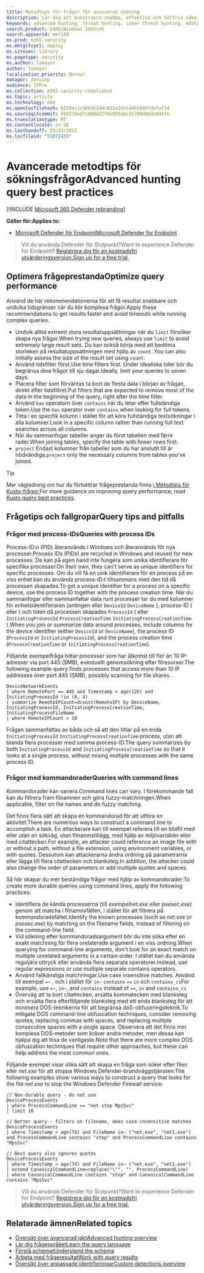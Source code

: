 ```yaml
---
title: Metodtips för frågor för avancerad sökning
description: Lär dig att konstruera snabba, effektiva och felfria sökning efter hot när du använder avancerad sökning
keywords: advanced hunting, threat hunting, cyber threat hunting, mdatp, microsoft defender atp, wdatp search, query, telemetry, custom detections, schema, kusto, avoid timeout, command lines, process id
search.product: eADQiWindows 10XVcnh
search.appverid: met150
ms.prod: m365-security
ms.mktglfcycl: deploy
ms.sitesec: library
ms.pagetype: security
ms.author: lomayor
author: lomayor
localization_priority: Normal
manager: dansimp
audience: ITPro
ms.collection: m365-security-compliance
ms.topic: article
ms.technology: mde
ms.openlocfilehash: 6259ac1c5804b244c825a1bb54401640fdefaf34
ms.sourcegitcommit: 956176ed7c8b8427fdc655abcd1709d86da9447e
ms.translationtype: MT
ms.contentlocale: sv-SE
ms.lasthandoff: 03/23/2021
ms.locfileid: "51072433"
---
```

# <a name="advanced-hunting-query-best-practices"></a><span data-ttu-id="2ad3e-104">Avancerade metodtips för sökningsfrågor</span><span class="sxs-lookup"><span data-stu-id="2ad3e-104">Advanced hunting query best practices</span></span>

[!INCLUDE [Microsoft 365 Defender rebranding](../../includes/microsoft-defender.md)]

<span data-ttu-id="2ad3e-105">**Gäller för:**</span><span class="sxs-lookup"><span data-stu-id="2ad3e-105">**Applies to:**</span></span>
- [<span data-ttu-id="2ad3e-106">Microsoft Defender för Endpoint</span><span class="sxs-lookup"><span data-stu-id="2ad3e-106">Microsoft Defender for Endpoint</span></span>](https://go.microsoft.com/fwlink/p/?linkid=2154037)


><span data-ttu-id="2ad3e-107">Vill du använda Defender för Slutpunkt?</span><span class="sxs-lookup"><span data-stu-id="2ad3e-107">Want to experience Defender for Endpoint?</span></span> [<span data-ttu-id="2ad3e-108">Registrera dig för en kostnadsfri utvärderingsversion.</span><span class="sxs-lookup"><span data-stu-id="2ad3e-108">Sign up for a free trial.</span></span>](https://www.microsoft.com/microsoft-365/windows/microsoft-defender-atp?ocid=docs-wdatp-bestpractices-abovefoldlink)

## <a name="optimize-query-performance"></a><span data-ttu-id="2ad3e-109">Optimera frågeprestanda</span><span class="sxs-lookup"><span data-stu-id="2ad3e-109">Optimize query performance</span></span>

<span data-ttu-id="2ad3e-110">Använd de här rekommendationerna för att få resultat snabbare och undvika tidsgränser när du kör komplexa frågor.</span><span class="sxs-lookup"><span data-stu-id="2ad3e-110">Apply these recommendations to get results faster and avoid timeouts while running complex queries.</span></span>

- <span data-ttu-id="2ad3e-111">Undvik alltid extremt stora resultatuppsättningar när du `limit` försöker skapa nya frågor.</span><span class="sxs-lookup"><span data-stu-id="2ad3e-111">When trying new queries, always use `limit` to avoid extremely large result sets.</span></span> <span data-ttu-id="2ad3e-112">Du kan också börja med att bedöma storleken på resultatuppsättningen med hjälp av `count` .</span><span class="sxs-lookup"><span data-stu-id="2ad3e-112">You can also initially assess the size of the result set using `count`.</span></span>
- <span data-ttu-id="2ad3e-113">Använd tidsfilter först.</span><span class="sxs-lookup"><span data-stu-id="2ad3e-113">Use time filters first.</span></span> <span data-ttu-id="2ad3e-114">Under idealiska tider bör du begränsa dina frågor till sju dagar.</span><span class="sxs-lookup"><span data-stu-id="2ad3e-114">Ideally, limit your queries to seven days.</span></span>
- <span data-ttu-id="2ad3e-115">Placera filter som förväntas ta bort de flesta data i början av frågan, direkt efter tidsfiltret.</span><span class="sxs-lookup"><span data-stu-id="2ad3e-115">Put filters that are expected to remove most of the data in the beginning of the query, right after the time filter.</span></span>
- <span data-ttu-id="2ad3e-116">Använd `has` operatorn över `contains` när du letar efter fullständiga token.</span><span class="sxs-lookup"><span data-stu-id="2ad3e-116">Use the `has` operator over `contains` when looking for full tokens.</span></span>
- <span data-ttu-id="2ad3e-117">Titta i en specifik kolumn i stället för att köra fullständiga textsökningar i alla kolumner.</span><span class="sxs-lookup"><span data-stu-id="2ad3e-117">Look in a specific column rather than running full text searches across all columns.</span></span>
- <span data-ttu-id="2ad3e-118">När du sammanfogar tabeller anger du först tabellen med färre rader.</span><span class="sxs-lookup"><span data-stu-id="2ad3e-118">When joining tables, specify the table with fewer rows first.</span></span>
- <span data-ttu-id="2ad3e-119">`project` Endast kolumner från tabeller som du har anslutit till är nödvändiga.</span><span class="sxs-lookup"><span data-stu-id="2ad3e-119">`project` only the necessary columns from tables you've joined.</span></span>

>[!TIP]
><span data-ttu-id="2ad3e-120">Mer vägledning om hur du förbättrar frågeprestanda finns [i Metodtips för Kusto-frågor.](https://docs.microsoft.com/azure/kusto/query/best-practices)</span><span class="sxs-lookup"><span data-stu-id="2ad3e-120">For more guidance on improving query performance, read [Kusto query best practices](https://docs.microsoft.com/azure/kusto/query/best-practices).</span></span>

## <a name="query-tips-and-pitfalls"></a><span data-ttu-id="2ad3e-121">Frågetips och fallgropar</span><span class="sxs-lookup"><span data-stu-id="2ad3e-121">Query tips and pitfalls</span></span>

### <a name="queries-with-process-ids"></a><span data-ttu-id="2ad3e-122">Frågor med process-IDs</span><span class="sxs-lookup"><span data-stu-id="2ad3e-122">Queries with process IDs</span></span>

<span data-ttu-id="2ad3e-123">Process-ID:n (PID) återanvänds i Windows och återanvänds för nya processer.</span><span class="sxs-lookup"><span data-stu-id="2ad3e-123">Process IDs (PIDs) are recycled in Windows and reused for new processes.</span></span> <span data-ttu-id="2ad3e-124">De kan på egen hand inte fungera som unika identifierare för specifika processer.</span><span class="sxs-lookup"><span data-stu-id="2ad3e-124">On their own, they can't serve as unique identifiers for specific processes.</span></span> <span data-ttu-id="2ad3e-125">Om du vill få en unik identifierare för en process på en viss enhet kan du använda process-ID:t tillsammans med den tid då processen skapades.</span><span class="sxs-lookup"><span data-stu-id="2ad3e-125">To get a unique identifier for a process on a specific device, use the process ID together with the process creation time.</span></span> <span data-ttu-id="2ad3e-126">När du sammanfogar eller sammanfattar data runt processer tar du med kolumner för enhetsidentifieraren (antingen eller `DeviceId` `DeviceName` ), process-ID ( eller ) och tiden då processen skapades `ProcessId` ( eller `InitiatingProcessId` `ProcessCreationTime` `InitiatingProcessCreationTime` ).</span><span class="sxs-lookup"><span data-stu-id="2ad3e-126">When you join or summarize data around processes, include columns for the device identifier (either `DeviceId` or `DeviceName`), the process ID (`ProcessId` or `InitiatingProcessId`), and the process creation time (`ProcessCreationTime` or `InitiatingProcessCreationTime`).</span></span>

<span data-ttu-id="2ad3e-127">Följande exempelfråga hittar processer som har åtkomst till fler än 10 IP-adresser via port 445 (SMB), eventuellt genomsökning efter filresurser.</span><span class="sxs-lookup"><span data-stu-id="2ad3e-127">The following example query finds processes that access more than 10 IP addresses over port 445 (SMB), possibly scanning for file shares.</span></span>

```kusto
DeviceNetworkEvents
| where RemotePort == 445 and Timestamp > ago(12h) and InitiatingProcessId !in (0, 4)
| summarize RemoteIPCount=dcount(RemoteIP) by DeviceName, InitiatingProcessId, InitiatingProcessCreationTime, InitiatingProcessFileName
| where RemoteIPCount > 10
```

<span data-ttu-id="2ad3e-128">Frågan sammanfattas av båda och så att den tittar på en enda `InitiatingProcessId` `InitiatingProcessCreationTime` process, utan att blanda flera processer med samma process-ID.</span><span class="sxs-lookup"><span data-stu-id="2ad3e-128">The query summarizes by both `InitiatingProcessId` and `InitiatingProcessCreationTime` so that it looks at a single process, without mixing multiple processes with the same process ID.</span></span>

### <a name="queries-with-command-lines"></a><span data-ttu-id="2ad3e-129">Frågor med kommandorader</span><span class="sxs-lookup"><span data-stu-id="2ad3e-129">Queries with command lines</span></span>

<span data-ttu-id="2ad3e-130">Kommandorader kan variera.</span><span class="sxs-lookup"><span data-stu-id="2ad3e-130">Command lines can vary.</span></span> <span data-ttu-id="2ad3e-131">I förekommande fall kan du filtrera fram filnamnen och göra fuzzy-matchningen.</span><span class="sxs-lookup"><span data-stu-id="2ad3e-131">When applicable, filter on file names and do fuzzy matching.</span></span>

<span data-ttu-id="2ad3e-132">Det finns flera sätt att skapa en kommandorad för att utföra en aktivitet.</span><span class="sxs-lookup"><span data-stu-id="2ad3e-132">There are numerous ways to construct a command line to accomplish a task.</span></span> <span data-ttu-id="2ad3e-133">En attackerare kan till exempel referera till en bildfil med eller utan en sökväg, utan filnamnstillägg, med hjälp av miljövariabler eller med citattecken.</span><span class="sxs-lookup"><span data-stu-id="2ad3e-133">For example, an attacker could reference an image file with or without a path, without a file extension, using environment variables, or with quotes.</span></span> <span data-ttu-id="2ad3e-134">Dessutom kan attackerarna ändra ordning på parametrarna eller lägga till flera citattecken och blanksteg.</span><span class="sxs-lookup"><span data-stu-id="2ad3e-134">In addition, the attacker could also change the order of parameters or add multiple quotes and spaces.</span></span>

<span data-ttu-id="2ad3e-135">Så här skapar du mer beständiga frågor med hjälp av kommandorader:</span><span class="sxs-lookup"><span data-stu-id="2ad3e-135">To create more durable queries using command lines, apply the following practices:</span></span>

- <span data-ttu-id="2ad3e-136">Identifiera de kända processerna (till *exempelnet.exe* eller *psexec.exe)* genom att matcha i filnamnsfälten, i stället för att filtrera på kommandoradsfältet.</span><span class="sxs-lookup"><span data-stu-id="2ad3e-136">Identify the known processes (such as *net.exe* or *psexec.exe*) by matching on the filename fields, instead of filtering on the command-line field.</span></span>
- <span data-ttu-id="2ad3e-137">Vid sökning efter kommandoradsargument bör du inte söka efter en exakt matchning för flera orelaterade argument i en viss ordning.</span><span class="sxs-lookup"><span data-stu-id="2ad3e-137">When querying for command-line arguments, don't look for an exact match on multiple unrelated arguments in a certain order.</span></span> <span data-ttu-id="2ad3e-138">I stället kan du använda reguljära uttryck eller använda flera separata operatorer.</span><span class="sxs-lookup"><span data-stu-id="2ad3e-138">Instead, use regular expressions or use multiple separate contains operators.</span></span>
- <span data-ttu-id="2ad3e-139">Använd fallkänsliga matchningar.</span><span class="sxs-lookup"><span data-stu-id="2ad3e-139">Use case insensitive matches.</span></span> <span data-ttu-id="2ad3e-140">Använd till exempel `=~` , och i stället för `in~` `contains` `==` `in` och `contains_cs`</span><span class="sxs-lookup"><span data-stu-id="2ad3e-140">For example, use `=~`, `in~`, and `contains` instead of `==`, `in` and `contains_cs`</span></span>
- <span data-ttu-id="2ad3e-141">Överväg att ta bort citattecken, ersätta kommatecken med blanksteg och ersätta flera efterföljande blanksteg med ett enda blanksteg för att minimera DOS-teknikerna för att begränsa doS-obfuseringsteknik.</span><span class="sxs-lookup"><span data-stu-id="2ad3e-141">To mitigate DOS command-line obfuscation techniques, consider removing quotes, replacing commas with spaces, and replacing multiple consecutive spaces with a single space.</span></span> <span data-ttu-id="2ad3e-142">Observera att det finns mer komplexa DOS-metoder som kräver andra metoder, men dessa kan hjälpa dig att lösa de vanligaste.</span><span class="sxs-lookup"><span data-stu-id="2ad3e-142">Note that there are more complex DOS obfuscation techniques that require other approaches, but these can help address the most common ones.</span></span>

<span data-ttu-id="2ad3e-143">Följande exempel visar olika sätt att skapa en fråga som söker efter filen eller *net.exe* för att stoppa Windows Defender-brandväggstjänsten:</span><span class="sxs-lookup"><span data-stu-id="2ad3e-143">The following examples show various ways to construct a query that looks for the file *net.exe* to stop the Windows Defender Firewall service:</span></span>

```kusto
// Non-durable query - do not use
DeviceProcessEvents
| where ProcessCommandLine == "net stop MpsSvc"
| limit 10

// Better query - filters on filename, does case-insensitive matches
DeviceProcessEvents
| where Timestamp > ago(7d) and FileName in~ ("net.exe", "net1.exe") and ProcessCommandLine contains "stop" and ProcessCommandLine contains "MpsSvc" 

// Best query also ignores quotes
DeviceProcessEvents
| where Timestamp > ago(7d) and FileName in~ ("net.exe", "net1.exe")
| extend CanonicalCommandLine=replace("\"", "", ProcessCommandLine)
| where CanonicalCommandLine contains "stop" and CanonicalCommandLine contains "MpsSvc" 
```

> <span data-ttu-id="2ad3e-144">Vill du använda Defender för Slutpunkt?</span><span class="sxs-lookup"><span data-stu-id="2ad3e-144">Want to experience Defender for Endpoint?</span></span> [<span data-ttu-id="2ad3e-145">Registrera dig för en kostnadsfri utvärderingsversion.</span><span class="sxs-lookup"><span data-stu-id="2ad3e-145">Sign up for a free trial.</span></span>](https://www.microsoft.com/microsoft-365/windows/microsoft-defender-atp?ocid=docs-wdatp-bestpractices-belowfoldlink)

## <a name="related-topics"></a><span data-ttu-id="2ad3e-146">Relaterade ämnen</span><span class="sxs-lookup"><span data-stu-id="2ad3e-146">Related topics</span></span>

- [<span data-ttu-id="2ad3e-147">Översikt över avancerad jakt</span><span class="sxs-lookup"><span data-stu-id="2ad3e-147">Advanced hunting overview</span></span>](advanced-hunting-overview.md)
- [<span data-ttu-id="2ad3e-148">Lär dig frågespråket</span><span class="sxs-lookup"><span data-stu-id="2ad3e-148">Learn the query language</span></span>](advanced-hunting-query-language.md)
- [<span data-ttu-id="2ad3e-149">Förstå schemat</span><span class="sxs-lookup"><span data-stu-id="2ad3e-149">Understand the schema</span></span>](advanced-hunting-schema-reference.md)
- [<span data-ttu-id="2ad3e-150">Arbeta med frågeresultat</span><span class="sxs-lookup"><span data-stu-id="2ad3e-150">Work with query results</span></span>](advanced-hunting-query-results.md)
- [<span data-ttu-id="2ad3e-151">Översikt över anpassade identifieringar</span><span class="sxs-lookup"><span data-stu-id="2ad3e-151">Custom detections overview</span></span>](overview-custom-detections.md)
